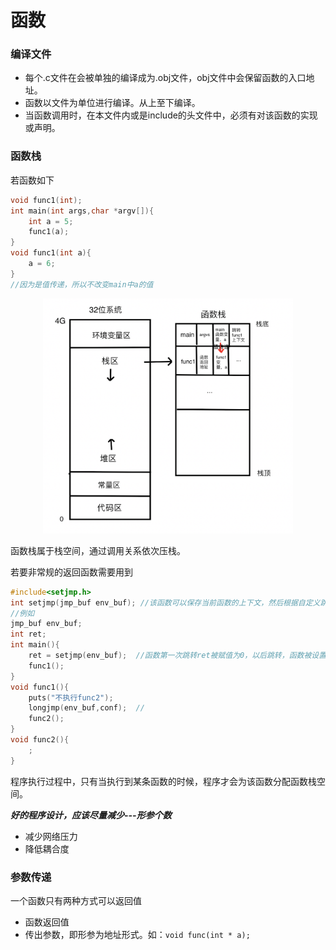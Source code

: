 # 函数

### 编译文件

- 每个.c文件在会被单独的编译成为.obj文件，obj文件中会保留函数的入口地址。
- 函数以文件为单位进行编译。从上至下编译。
- 当函数调用时，在本文件内或是include的头文件中，必须有对该函数的实现或声明。

### 函数栈

若函数如下

```c++
void func1(int);
int main(int args,char *argv[]){
    int a = 5;
    func1(a);
}
void func1(int a){
    a = 6;
}
//因为是值传递，所以不改变main中a的值
```

<div align="middle">

<img src="./images/stack1.png" width=400>

</div>

函数栈属于栈空间，通过调用关系依次压栈。

若要非常规的返回函数需要用到

```c++
#include<setjmp.h>
int setjmp(jmp_buf env_buf); //该函数可以保存当前函数的上下文，然后根据自定义跳转函数。类似于函数栈级别的 goto语句。
//例如
jmp_buf env_buf;
int ret;
int main(){
    ret = setjmp(env_buf);  //函数第一次跳转ret被赋值为0，以后跳转，函数被设置成longjmp时conf参数的值
    func1();
}
void func1(){
    puts("不执行func2");
    longjmp(env_buf,conf);  //
    func2();
}
void func2(){
    ;
}
```

程序执行过程中，只有当执行到某条函数的时候，程序才会为该函数分配函数栈空间。

***好的程序设计，应该尽量减少---形参个数***

- 减少网络压力
- 降低耦合度

### 参数传递

一个函数只有两种方式可以返回值

- 函数返回值
- 传出参数，即形参为地址形式。如：```void func(int * a);```